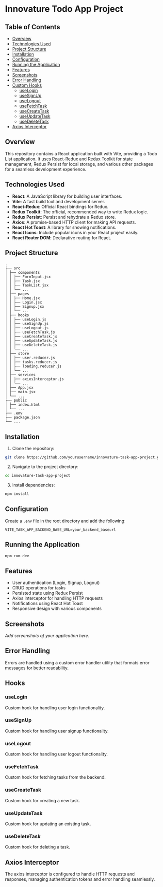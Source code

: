 # Innovature Todo App Project

## Table of Contents

- [Overview](#overview)
- [Technologies Used](#technologies-used)
- [Project Structure](#project-structure)
- [Installation](#installation)
- [Configuration](#configuration)
- [Running the Application](#running-the-application)
- [Features](#features)
- [Screenshots](#screenshots)
- [Error Handling](#error-handling)
- [Custom Hooks](#hooks)
  - [useLogin](#uselogin)
  - [useSignUp](#usesignup)
  - [useLogout](#uselogout)
  - [useFetchTask](#usefetchtask)
  - [useCreateTask](#usecreatetask)
  - [useUpdateTask](#useupdatetask)
  - [useDeleteTask](#usedeletetask)
- [Axios Interceptor](#axios-interceptor)

## Overview

This repository contains a React application built with Vite, providing a Todo List application. It uses React-Redux and Redux Toolkit for state management, Redux Persist for local storage, and various other packages for a seamless development experience.

## Technologies Used

- **React**: A JavaScript library for building user interfaces.
- **Vite**: A fast build tool and development server.
- **React-Redux**: Official React bindings for Redux.
- **Redux Toolkit**: The official, recommended way to write Redux logic.
- **Redux Persist**: Persist and rehydrate a Redux store.
- **Axios**: A promise-based HTTP client for making API requests.
- **React Hot Toast**: A library for showing notifications.
- **React Icons**: Include popular icons in your React project easily.
- **React Router DOM**: Declarative routing for React.

## Project Structure

```
.
├── src
│ ├── components
│ │ ├── FormInput.jsx
│ │ ├── Task.jsx
│ │ ├── TaskList.jsx
│ │ └── ...
│ ├── pages
│ │ ├── Home.jsx
│ │ ├── Login.jsx
│ │ ├── Signup.jsx
│ │ └── ...
│ ├── hooks
│ │ ├── useLogin.js
│ │ ├── useSignUp.js
│ │ ├── useLogout.js
│ │ ├── useFetchTask.js
│ │ ├── useCreateTask.js
│ │ ├── useUpdateTask.js
│ │ ├── useDeleteTask.js
│ │ └── ...
│ ├── store
│ │ ├── user.reducer.js
│ │ ├── tasks.reducer.js
│ │ ├── loading.reducer.js
│ │ └── ...
│ ├── services
│ │ ├── axiosInterceptor.js
│ │ └── ...
│ ├── App.jsx
│ ├── main.jsx
│ └── ...
├── public
│ ├── index.html
│ └── ...
├── .env
├── package.json
└── ...
```

## Installation

1. Clone the repository:

```bash
git clone https://github.com/yourusername/innovature-task-app-project.git
```

2. Navigate to the project directory:

```bash
cd innovature-task-app-project
```

3. Install dependencies:

```bash
npm install
```

## Configuration

Create a `.env` file in the root directory and add the following:

```env
VITE_TASK_APP_BACKEND_BASE_URL=your_backend_baseurl
```

## Running the Application

```bash
npm run dev
```

## Features

- User authentication (Login, Signup, Logout)
- CRUD operations for tasks
- Persisted state using Redux Persist
- Axios interceptor for handling HTTP requests
- Notifications using React Hot Toast
- Responsive design with various components

## Screenshots

_Add screenshots of your application here._

## Error Handling

Errors are handled using a custom error handler utility that formats error messages for better readability.

## Hooks

### useLogin

Custom hook for handling user login functionality.

### useSignUp

Custom hook for handling user signup functionality.

### useLogout

Custom hook for handling user logout functionality.

### useFetchTask

Custom hook for fetching tasks from the backend.

### useCreateTask

Custom hook for creating a new task.

### useUpdateTask

Custom hook for updating an existing task.

### useDeleteTask

Custom hook for deleting a task.

## Axios Interceptor

The axios interceptor is configured to handle HTTP requests and responses, managing authentication tokens and error handling seamlessly.
